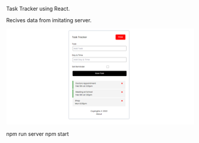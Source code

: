 Task Tracker using React.

Recives data from imitating server.

![Screenshot of a comment on a GitHub issue showing an image, added in the Markdown, of an Octocat smiling and raising a tentacle.](https://github.com/AlinaKulakovska/task-traker/blob/main/image_2023-02-16_16-58-38.png)

npm run server
npm start



